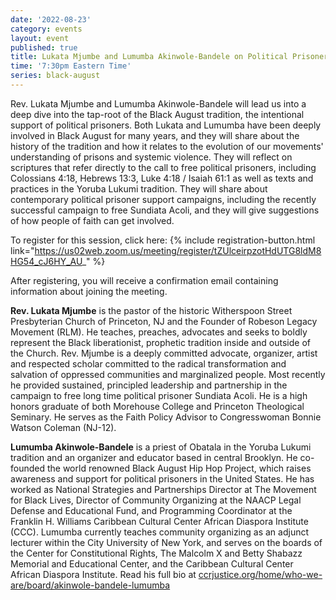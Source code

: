 ```yaml
---
date: '2022-08-23'
category: events
layout: event
published: true
title: Lukata Mjumbe and Lumumba Akinwole-Bandele on Political Prisoner Solidarity
time: '7:30pm Eastern Time'
series: black-august
---
```

Rev. Lukata Mjumbe and Lumumba Akinwole-Bandele will lead us into a deep dive into the tap-root of the Black August tradition, the intentional support of political prisoners. Both Lukata and Lumumba have been deeply involved in Black August for many years, and they will share about the history of the tradition and how it relates to the evolution of our movements' understanding of prisons and systemic violence. They will reflect on scriptures that refer directly to the call to free political prisoners, including Colossians 4:18, Hebrews 13:3, Luke 4:18 / Isaiah 61:1 as well as texts and practices in the Yoruba Lukumi tradition. They will share about contemporary political prisoner support campaigns, including the recently successful campaign to free Sundiata Acoli, and they will give suggestions of how people of faith can get involved.

To register for this session, click here: {% include registration-button.html link="https://us02web.zoom.us/meeting/register/tZUlceirpzotHdUTG8ldM8HG54_cJ6HY_AU_" %}

After registering, you will receive a confirmation email containing information about joining the meeting.

**Rev. Lukata Mjumbe** is the pastor of the historic Witherspoon Street Presbyterian Church of Princeton, NJ and the Founder of Robeson Legacy Movement (RLM). He teaches, preaches, advocates and seeks to boldly represent the Black liberationist, prophetic tradition inside and outside of the Church. Rev. Mjumbe is a deeply committed advocate, organizer, artist and respected scholar committed to the radical transformation and salvation of oppressed communities and marginalized people. Most recently he provided sustained, principled leadership and partnership in the campaign to free long time political prisoner Sundiata Acoli. He is a high honors graduate of both Morehouse College and Princeton Theological Seminary. He serves as the Faith Policy Advisor to Congresswoman Bonnie Watson Coleman (NJ-12).

**Lumumba Akinwole-Bandele** is a priest of Obatala in the Yoruba Lukumi tradition and an organizer and educator based in central Brooklyn. He co-founded the world renowned Black August Hip Hop Project, which raises awareness and support for political prisoners in the United States. He has worked as National Strategies and Partnerships Director at The Movement for Black Lives, Director of Community Organizing at the NAACP Legal Defense and Educational Fund, and Programming Coordinator at the Franklin H. Williams Caribbean Cultural Center African Diaspora Institute (CCC). Lumumba currently teaches community organizing as an adjunct lecturer within the City University of New York, and serves on the boards of the Center for Constitutional Rights, The Malcolm X and Betty Shabazz Memorial and Educational Center, and the Caribbean Cultural Center African Diaspora Institute. Read his full bio at [ccrjustice.org/home/who-we-are/board/akinwole-bandele-lumumba](https://ccrjustice.org/home/who-we-are/board/akinwole-bandele-lumumba)
